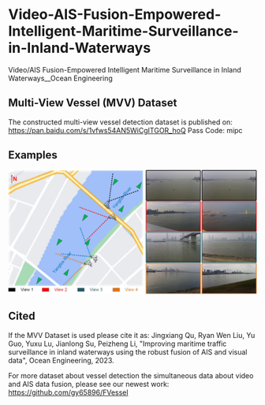 # Video-AIS-Fusion-Empowered-Intelligent-Maritime-Surveillance-in-Inland-Waterways
Video/AIS Fusion-Empowered Intelligent Maritime Surveillance in Inland Waterways__Ocean Engineering

## Multi-View Vessel (MVV) Dataset

The constructed multi-view vessel detection dataset is published on:
https://pan.baidu.com/s/1vfws54AN5WiCgITGOR_hoQ
Pass Code: mipc

## Examples

![example](example/Dataset_collect.jpg)

## Cited

If the MVV Dataset is used please cite it as: Jingxiang Qu, Ryan Wen Liu, Yu Guo, Yuxu Lu, Jianlong Su, Peizheng Li, "Improving maritime traffic surveillance in inland waterways using the robust fusion of AIS and visual data", Ocean Engineering, 2023.

For more dataset about vessel detection the simultaneous data about video and AIS data fusion, please see our newest work: https://github.com/gy65896/FVessel
